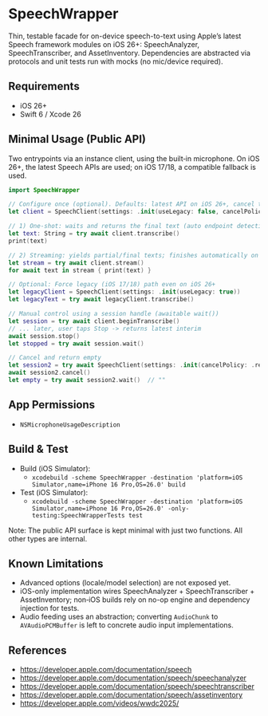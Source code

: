 # SpeechWrapper

Thin, testable facade for on-device speech-to-text using Apple’s latest Speech framework modules on iOS 26+: SpeechAnalyzer, SpeechTranscriber, and AssetInventory. Dependencies are abstracted via protocols and unit tests run with mocks (no mic/device required).

## Requirements
- iOS 26+
- Swift 6 / Xcode 26

## Minimal Usage (Public API)
Two entrypoints via an instance client, using the built‑in microphone. On iOS 26+, the latest Speech APIs are used; on iOS 17/18, a compatible fallback is used.

```swift
import SpeechWrapper

// Configure once (optional). Defaults: latest API on iOS 26+, cancel throws.
let client = SpeechClient(settings: .init(useLegacy: false, cancelPolicy: .throwError))

// 1) One‑shot: waits and returns the final text (auto endpoint detection)
let text: String = try await client.transcribe()
print(text)

// 2) Streaming: yields partial/final texts; finishes automatically on final
let stream = try await client.stream()
for await text in stream { print(text) }

// Optional: Force legacy (iOS 17/18) path even on iOS 26+
let legacyClient = SpeechClient(settings: .init(useLegacy: true))
let legacyText = try await legacyClient.transcribe()

// Manual control using a session handle (awaitable wait())
let session = try await client.beginTranscribe()
// ... later, user taps Stop -> returns latest interim
await session.stop()
let stopped = try await session.wait()

// Cancel and return empty
let session2 = try await SpeechClient(settings: .init(cancelPolicy: .returnEmpty)).beginTranscribe()
await session2.cancel()
let empty = try await session2.wait()  // ""
```

## App Permissions
- `NSMicrophoneUsageDescription`

## Build & Test
- Build (iOS Simulator):
  - `xcodebuild -scheme SpeechWrapper -destination 'platform=iOS Simulator,name=iPhone 16 Pro,OS=26.0' build`
- Test (iOS Simulator):
  - `xcodebuild -scheme SpeechWrapper -destination 'platform=iOS Simulator,name=iPhone 16 Pro,OS=26.0' -only-testing:SpeechWrapperTests test`

Note: The public API surface is kept minimal with just two functions. All other types are internal.

## Known Limitations
- Advanced options (locale/model selection) are not exposed yet.
- iOS-only implementation wires SpeechAnalyzer + SpeechTranscriber + AssetInventory; non‑iOS builds rely on no-op engine and dependency injection for tests.
- Audio feeding uses an abstraction; converting `AudioChunk` to `AVAudioPCMBuffer` is left to concrete audio input implementations.

## References
- https://developer.apple.com/documentation/speech
- https://developer.apple.com/documentation/speech/speechanalyzer
- https://developer.apple.com/documentation/speech/speechtranscriber
- https://developer.apple.com/documentation/speech/assetinventory
- https://developer.apple.com/videos/wwdc2025/
